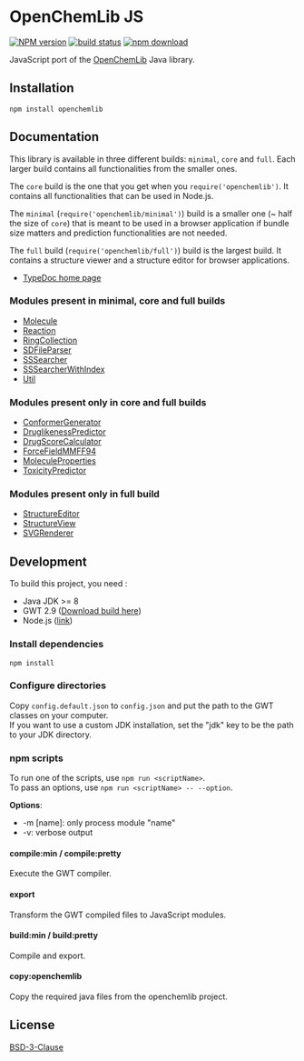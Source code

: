 # OpenChemLib JS

[![NPM version][npm-image]][npm-url]
[![build status][ci-image]][ci-url]
[![npm download][download-image]][download-url]

JavaScript port of the [OpenChemLib](https://github.com/actelion/openchemlib) Java library.

## Installation

```console
npm install openchemlib
```

## Documentation

This library is available in three different builds: `minimal`, `core` and `full`.
Each larger build contains all functionalities from the smaller ones.

The `core` build is the one that you get when you `require('openchemlib')`. It
contains all functionalities that can be used in Node.js.

The `minimal` (`require('openchemlib/minimal')`) build is a smaller one
(~ half the size of `core`) that is meant to be used in a browser application
if bundle size matters and prediction functionalities are not needed.

The `full` build (`require('openchemlib/full')`) build is the largest build.
It contains a structure viewer and a structure editor for browser applications.

- [TypeDoc home page](https://cheminfo.github.io/openchemlib-js/docs/globals.html)

### Modules present in minimal, core and full builds

- [Molecule](https://cheminfo.github.io/openchemlib-js/docs/classes/molecule.html)
- [Reaction](https://cheminfo.github.io/openchemlib-js/docs/classes/reaction.html)
- [RingCollection](https://cheminfo.github.io/openchemlib-js/docs/classes/ringcollection.html)
- [SDFileParser](https://cheminfo.github.io/openchemlib-js/docs/classes/sdfileparser.html)
- [SSSearcher](https://cheminfo.github.io/openchemlib-js/docs/classes/sssearcher.html)
- [SSSearcherWithIndex](https://cheminfo.github.io/openchemlib-js/docs/classes/sssearcherwithindex.html)
- [Util](https://cheminfo.github.io/openchemlib-js/docs/modules/util.html)

### Modules present only in core and full builds

- [ConformerGenerator](https://cheminfo.github.io/openchemlib-js/docs/classes/conformergenerator.html)
- [DruglikenessPredictor](https://cheminfo.github.io/openchemlib-js/docs/classes/druglikenesspredictor.html)
- [DrugScoreCalculator](https://cheminfo.github.io/openchemlib-js/docs/modules/drugscorecalculator.html)
- [ForceFieldMMFF94](https://cheminfo.github.io/openchemlib-js/docs/classes/forcefieldmmff94.html)
- [MoleculeProperties](https://cheminfo.github.io/openchemlib-js/docs/classes/moleculeproperties.html)
- [ToxicityPredictor](https://cheminfo.github.io/openchemlib-js/docs/classes/toxicitypredictor.html)

### Modules present only in full build

- [StructureEditor](https://cheminfo.github.io/openchemlib-js/docs/classes/structureeditor.html)
- [StructureView](https://cheminfo.github.io/openchemlib-js/docs/modules/structureview.html)
- [SVGRenderer](https://cheminfo.github.io/openchemlib-js/docs/modules/svgrenderer.html)

## Development

To build this project, you need :

- Java JDK >= 8
- GWT 2.9 ([Download build here](http://www.gwtproject.org/download.html))
- Node.js ([link](https://nodejs.org/en/download/))

### Install dependencies

`npm install`

### Configure directories

Copy `config.default.json` to `config.json` and put the path to the GWT classes on your computer.  
If you want to use a custom JDK installation, set the "jdk" key to be the path to your JDK directory.

### npm scripts

To run one of the scripts, use `npm run <scriptName>`.  
To pass an options, use `npm run <scriptName> -- --option`.

**Options**:

- -m [name]: only process module "name"
- -v: verbose output

#### compile:min / compile:pretty

Execute the GWT compiler.

#### export

Transform the GWT compiled files to JavaScript modules.

#### build:min / build:pretty

Compile and export.

#### copy:openchemlib

Copy the required java files from the openchemlib project.

## License

[BSD-3-Clause](./LICENSE)

[npm-image]: https://img.shields.io/npm/v/openchemlib.svg
[npm-url]: https://www.npmjs.com/package/openchemlib
[ci-image]: https://github.com/cheminfo/openchemlib-js/workflows/Node.js%20CI/badge.svg?branch=master
[ci-url]: https://github.com/cheminfo/openchemlib-js/actions?query=workflow%3A%22Node.js+CI%22
[download-image]: https://img.shields.io/npm/dm/openchemlib.svg
[download-url]: https://www.npmjs.com/package/openchemlib
